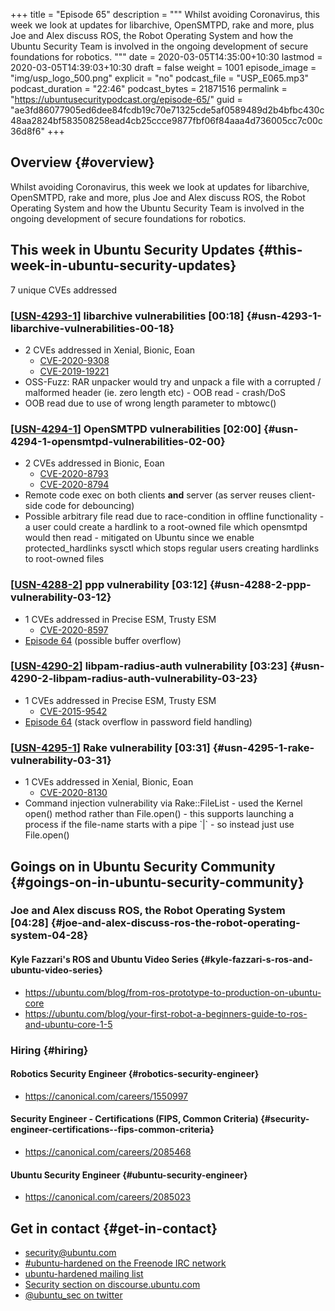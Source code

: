 +++
title = "Episode 65"
description = """
  Whilst avoiding Coronavirus, this week we look at updates for libarchive,
  OpenSMTPD, rake and more, plus Joe and Alex discuss ROS, the Robot
  Operating System and how the Ubuntu Security Team is involved in the
  ongoing development of secure foundations for robotics.
  """
date = 2020-03-05T14:35:00+10:30
lastmod = 2020-03-05T14:39:03+10:30
draft = false
weight = 1001
episode_image = "img/usp_logo_500.png"
explicit = "no"
podcast_file = "USP_E065.mp3"
podcast_duration = "22:46"
podcast_bytes = 21871516
permalink = "https://ubuntusecuritypodcast.org/episode-65/"
guid = "ae3fd86077905ed6dee84fcdb19c70e71325cde5af0589489d2b4bfbc430c48aa2824bf583508258ead4cb25ccce9877fbf06f84aaa4d736005cc7c00c36d8f6"
+++

## Overview {#overview}

Whilst avoiding Coronavirus, this week we look at updates for libarchive,
OpenSMTPD, rake and more, plus Joe and Alex discuss ROS, the Robot
Operating System and how the Ubuntu Security Team is involved in the
ongoing development of secure foundations for robotics.


## This week in Ubuntu Security Updates {#this-week-in-ubuntu-security-updates}

7 unique CVEs addressed


### [[USN-4293-1](https://usn.ubuntu.com/4293-1/)] libarchive vulnerabilities [00:18] {#usn-4293-1-libarchive-vulnerabilities-00-18}

-   2 CVEs addressed in Xenial, Bionic, Eoan
    -   [CVE-2020-9308](https://people.canonical.com/~ubuntu-security/cve/CVE-2020-9308) <!-- medium -->
    -   [CVE-2019-19221](https://people.canonical.com/~ubuntu-security/cve/CVE-2019-19221) <!-- low -->
-   OSS-Fuzz: RAR unpacker would try and unpack a file with a corrupted /
    malformed header (ie. zero length etc) - OOB read - crash/DoS
-   OOB read due to use of wrong length parameter to mbtowc()


### [[USN-4294-1](https://usn.ubuntu.com/4294-1/)] OpenSMTPD vulnerabilities [02:00] {#usn-4294-1-opensmtpd-vulnerabilities-02-00}

-   2 CVEs addressed in Bionic, Eoan
    -   [CVE-2020-8793](https://people.canonical.com/~ubuntu-security/cve/CVE-2020-8793) <!-- low -->
    -   [CVE-2020-8794](https://people.canonical.com/~ubuntu-security/cve/CVE-2020-8794) <!-- high -->
-   Remote code exec on both clients **and** server (as server reuses client-side code for debouncing)
-   Possible arbitrary file read due to race-condition in offline
    functionality - a user could create a hardlink to a root-owned file which
    opensmtpd would then read - mitigated on Ubuntu since we enable
    protected\_hardlinks sysctl which stops regular users creating hardlinks
    to root-owned files


### [[USN-4288-2](https://usn.ubuntu.com/4288-2/)] ppp vulnerability [03:12] {#usn-4288-2-ppp-vulnerability-03-12}

-   1 CVEs addressed in Precise ESM, Trusty ESM
    -   [CVE-2020-8597](https://people.canonical.com/~ubuntu-security/cve/CVE-2020-8597) <!-- medium -->
-   [Episode 64](https://ubuntusecuritypodcast.org/episode-64/) (possible buffer overflow)


### [[USN-4290-2](https://usn.ubuntu.com/4290-2/)] libpam-radius-auth vulnerability [03:23] {#usn-4290-2-libpam-radius-auth-vulnerability-03-23}

-   1 CVEs addressed in Precise ESM, Trusty ESM
    -   [CVE-2015-9542](https://people.canonical.com/~ubuntu-security/cve/CVE-2015-9542) <!-- medium -->
-   [Episode 64](https://ubuntusecuritypodcast.org/episode-64/) (stack overflow in password field handling)


### [[USN-4295-1](https://usn.ubuntu.com/4295-1/)] Rake vulnerability [03:31] {#usn-4295-1-rake-vulnerability-03-31}

-   1 CVEs addressed in Xenial, Bionic, Eoan
    -   [CVE-2020-8130](https://people.canonical.com/~ubuntu-security/cve/CVE-2020-8130) <!-- medium -->
-   Command injection vulnerability via Rake::FileList - used the Kernel
    open() method rather than File.open() - this supports launching a process
    if the file-name starts with a pipe \`|\` - so instead just use File.open()


## Goings on in Ubuntu Security Community {#goings-on-in-ubuntu-security-community}


### Joe and Alex discuss ROS, the Robot Operating System [04:28] {#joe-and-alex-discuss-ros-the-robot-operating-system-04-28}


#### Kyle Fazzari's ROS and Ubuntu Video Series {#kyle-fazzari-s-ros-and-ubuntu-video-series}

-   <https://ubuntu.com/blog/from-ros-prototype-to-production-on-ubuntu-core>
-   <https://ubuntu.com/blog/your-first-robot-a-beginners-guide-to-ros-and-ubuntu-core-1-5>


### Hiring {#hiring}


#### Robotics Security Engineer {#robotics-security-engineer}

-   <https://canonical.com/careers/1550997>


#### Security Engineer - Certifications (FIPS, Common Criteria) {#security-engineer-certifications--fips-common-criteria}

-   <https://canonical.com/careers/2085468>


#### Ubuntu Security Engineer {#ubuntu-security-engineer}

-   <https://canonical.com/careers/2085023>


## Get in contact {#get-in-contact}

-   [security@ubuntu.com](mailto:security@ubuntu.com)
-   [#ubuntu-hardened on the Freenode IRC network](http://webchat.freenode.net/#ubuntu-hardened)
-   [ubuntu-hardened mailing list](https://lists.ubuntu.com/mailman/listinfo/ubuntu-hardened)
-   [Security section on discourse.ubuntu.com](https://discourse.ubuntu.com/c/security)
-   [@ubuntu\_sec on twitter](https://twitter.com/ubuntu%5Fsec)